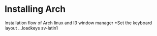 # Installing Arch
Installation flow of Arch linux and I3 window manager
*Set the keyboard layout
...loadkeys sv-latin1
